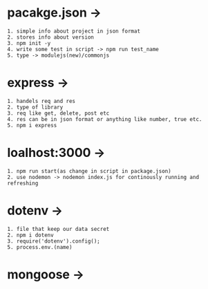 # pacakge.json ->
    1. simple info about project in json format
    2. stores info about version
    3. npm init -y
    4. write some test in script -> npm run test_name 
    5. type -> modulejs(new)/commonjs

# express -> 
    1. handels req and res
    2. type of library
    3. req like get, delete, post etc
    4. res can be in json format or anything like number, true etc.
    5. npm i express

# loalhost:3000 -> 
    1. npm run start(as change in script in package.json)
    2. use nodemon -> nodemon index.js for continously running and refreshing

# dotenv ->
    1. file that keep our data secret
    2. npm i dotenv
    3. require('dotenv').config();
    5. process.env.(name)

# mongoose -> 


